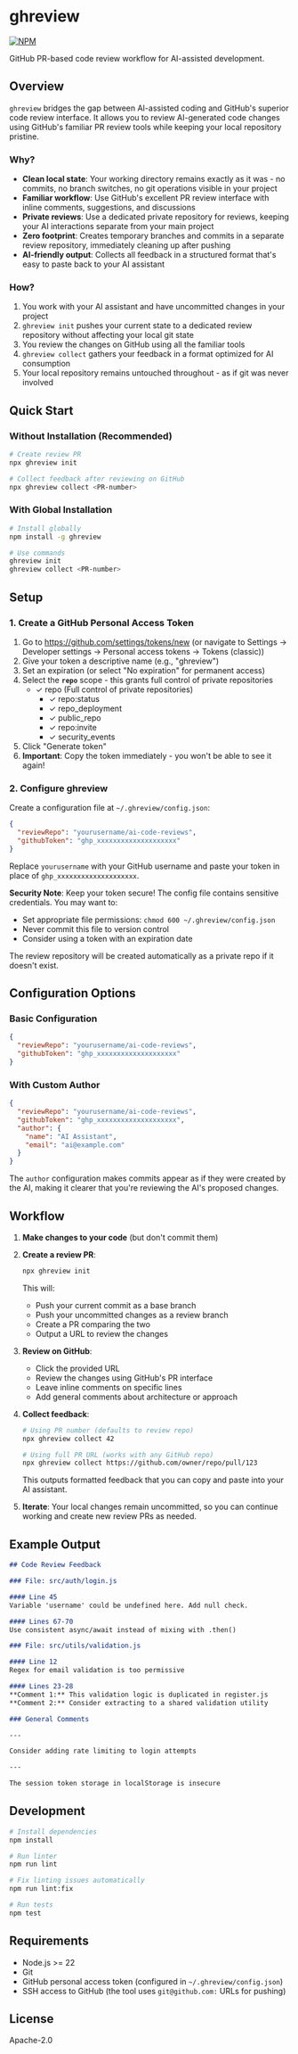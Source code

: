 # ghreview

[![NPM](https://nodei.co/npm/ghreview.svg?style=flat&data=n,v)](https://nodei.co/npm/ghreview/)

GitHub PR-based code review workflow for AI-assisted development.

## Overview

`ghreview` bridges the gap between AI-assisted coding and GitHub's superior code review interface. It allows you to review AI-generated code changes using GitHub's familiar PR review tools while keeping your local repository pristine.

### Why?

- **Clean local state**: Your working directory remains exactly as it was - no commits, no branch switches, no git operations visible in your project
- **Familiar workflow**: Use GitHub's excellent PR review interface with inline comments, suggestions, and discussions
- **Private reviews**: Use a dedicated private repository for reviews, keeping your AI interactions separate from your main project
- **Zero footprint**: Creates temporary branches and commits in a separate review repository, immediately cleaning up after pushing
- **AI-friendly output**: Collects all feedback in a structured format that's easy to paste back to your AI assistant

### How?

1. You work with your AI assistant and have uncommitted changes in your project
2. `ghreview init` pushes your current state to a dedicated review repository without affecting your local git state
3. You review the changes on GitHub using all the familiar tools
4. `ghreview collect` gathers your feedback in a format optimized for AI consumption
5. Your local repository remains untouched throughout - as if git was never involved

## Quick Start

### Without Installation (Recommended)

```bash
# Create review PR
npx ghreview init

# Collect feedback after reviewing on GitHub
npx ghreview collect <PR-number>
```

### With Global Installation

```bash
# Install globally
npm install -g ghreview

# Use commands
ghreview init
ghreview collect <PR-number>
```

## Setup

### 1. Create a GitHub Personal Access Token

1. Go to https://github.com/settings/tokens/new (or navigate to Settings → Developer settings → Personal access tokens → Tokens (classic))
2. Give your token a descriptive name (e.g., "ghreview")
3. Set an expiration (or select "No expiration" for permanent access)
4. Select the **`repo`** scope - this grants full control of private repositories
   - ✓ repo (Full control of private repositories)
     - ✓ repo:status
     - ✓ repo_deployment
     - ✓ public_repo
     - ✓ repo:invite
     - ✓ security_events
5. Click "Generate token"
6. **Important**: Copy the token immediately - you won't be able to see it again!

### 2. Configure ghreview

Create a configuration file at `~/.ghreview/config.json`:

```json
{
  "reviewRepo": "yourusername/ai-code-reviews",
  "githubToken": "ghp_xxxxxxxxxxxxxxxxxxxx"
}
```

Replace `yourusername` with your GitHub username and paste your token in place of `ghp_xxxxxxxxxxxxxxxxxxxx`.

**Security Note**: Keep your token secure! The config file contains sensitive credentials. You may want to:
- Set appropriate file permissions: `chmod 600 ~/.ghreview/config.json`
- Never commit this file to version control
- Consider using a token with an expiration date

The review repository will be created automatically as a private repo if it doesn't exist.

## Configuration Options

### Basic Configuration

```json
{
  "reviewRepo": "yourusername/ai-code-reviews",
  "githubToken": "ghp_xxxxxxxxxxxxxxxxxxxx"
}
```

### With Custom Author

```json
{
  "reviewRepo": "yourusername/ai-code-reviews",
  "githubToken": "ghp_xxxxxxxxxxxxxxxxxxxx",
  "author": {
    "name": "AI Assistant",
    "email": "ai@example.com"
  }
}
```

The `author` configuration makes commits appear as if they were created by the AI, making it clearer that you're reviewing the AI's proposed changes.

## Workflow

1. **Make changes to your code** (but don't commit them)

2. **Create a review PR**:
   ```bash
   npx ghreview init
   ```
   This will:
   - Push your current commit as a base branch
   - Push your uncommitted changes as a review branch
   - Create a PR comparing the two
   - Output a URL to review the changes

3. **Review on GitHub**:
   - Click the provided URL
   - Review the changes using GitHub's PR interface
   - Leave inline comments on specific lines
   - Add general comments about architecture or approach

4. **Collect feedback**:
   ```bash
   # Using PR number (defaults to review repo)
   npx ghreview collect 42

   # Using full PR URL (works with any GitHub repo)
   npx ghreview collect https://github.com/owner/repo/pull/123
   ```
   This outputs formatted feedback that you can copy and paste into your AI assistant.

5. **Iterate**: Your local changes remain uncommitted, so you can continue working and create new review PRs as needed.

## Example Output

```markdown
## Code Review Feedback

### File: src/auth/login.js

#### Line 45
Variable 'username' could be undefined here. Add null check.

#### Lines 67-70
Use consistent async/await instead of mixing with .then()

### File: src/utils/validation.js

#### Line 12
Regex for email validation is too permissive

#### Lines 23-28
**Comment 1:** This validation logic is duplicated in register.js
**Comment 2:** Consider extracting to a shared validation utility

### General Comments

---

Consider adding rate limiting to login attempts

---

The session token storage in localStorage is insecure
```

## Development

```bash
# Install dependencies
npm install

# Run linter
npm run lint

# Fix linting issues automatically
npm run lint:fix

# Run tests
npm test
```

## Requirements

- Node.js >= 22
- Git
- GitHub personal access token (configured in `~/.ghreview/config.json`)
- SSH access to GitHub (the tool uses `git@github.com:` URLs for pushing)

## License

Apache-2.0